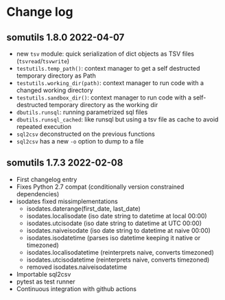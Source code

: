 # Change log

## somutils 1.8.0 2022-04-07

- new `tsv` module: quick serialization of dict objects as TSV files (`tsvread`/`tsvwrite`) 
- `testutils.temp_path()`: context manager to get a self destructed temporary directory as Path
- `testutils.working_dir(path)`: context manager to run code with a changed working directory
- `testutils.sandbox_dir()`: context manager to run code with a self-destructed temporary directory as the working dir 
- `dbutils.runsql`: running parametrized sql files
- `dbutils.runsql_cached`: like runsql but using a tsv file as cache to avoid repeated execution
- `sql2csv` deconstructed on the previous functions
- `sql2csv` has a new `-o` option to dump to a file

## somutils 1.7.3 2022-02-08

- First changelog entry
- Fixes Python 2.7 compat (conditionally version constrained dependencies)
- isodates fixed missimplementations
  - isodates.daterange(first_date, last_date)
  - isodates.localisodate (iso date string to datetime at local 00:00)
  - isodates.utcisodate (iso date string to datetime at UTC 00:00)
  - isodates.naiveisodate (iso date string to datetime at naive 00:00)
  - isodates.isodatetime (parses iso datetime keeping it native or timezoned)
  - isodates.localisodatetime (reinterprets naive, converts timezoned)
  - isodates.utcisodatetime (reinterprets naive, converts timezoned)
  - removed isodates.naiveisodatetime 
- Importable sql2csv
- pytest as test runner
- Continuous integration with github actions


